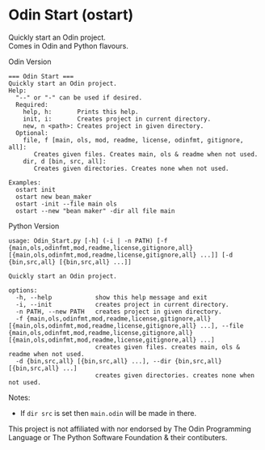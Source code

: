 # Odin Start (ostart)

Quickly start an Odin project.  
Comes in Odin and Python flavours.  


Odin Version
```
=== Odin Start ===
Quickly start an Odin project.
Help:
  "--" or "-" can be used if desired.
  Required:
    help, h:       Prints this help.
    init, i:       Creates project in current directory.
    new, n <path>: Creates project in given directory.
  Optional:
    file, f [main, ols, mod, readme, license, odinfmt, gitignore, all]:
       Creates given files. Creates main, ols & readme when not used.
    dir, d [bin, src, all]:
       Creates given directories. Creates none when not used.

Examples:
  ostart init
  ostart new bean_maker
  ostart -init --file main ols
  ostart --new "bean maker" -dir all file main
```

Python Version
```
usage: Odin_Start.py [-h] (-i | -n PATH) [-f {main,ols,odinfmt,mod,readme,license,gitignore,all} [{main,ols,odinfmt,mod,readme,license,gitignore,all} ...]] [-d {bin,src,all} [{bin,src,all} ...]]

Quickly start an Odin project.

options:
  -h, --help            show this help message and exit
  -i, --init            creates project in current directory.
  -n PATH, --new PATH   creates project in given directory.
  -f {main,ols,odinfmt,mod,readme,license,gitignore,all} [{main,ols,odinfmt,mod,readme,license,gitignore,all} ...], --file {main,ols,odinfmt,mod,readme,license,gitignore,all} [{main,ols,odinfmt,mod,readme,license,gitignore,all} ...]
                        creates given files. creates main, ols & readme when not used.
  -d {bin,src,all} [{bin,src,all} ...], --dir {bin,src,all} [{bin,src,all} ...]
                        creates given directories. creates none when not used.
```

Notes:
- If `dir src` is set then `main.odin` will be made in there.

This project is not affiliated with nor endorsed by The Odin Programming Language or The Python Software Foundation & their contibuters.